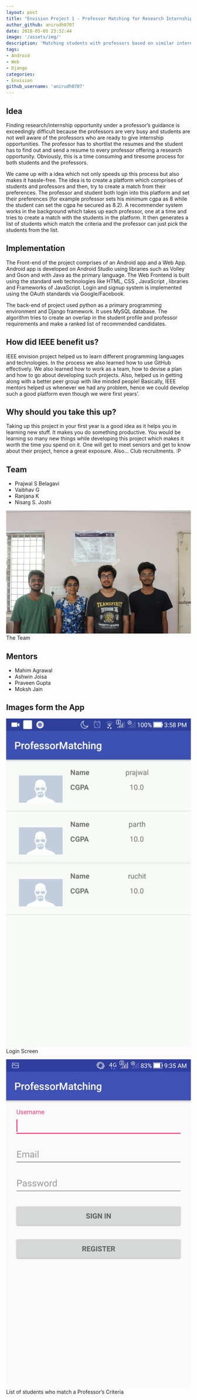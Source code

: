 ```yaml
---
layout: post
title: "Envision Project 1 - Professor Matching for Research Internships"
author_github: anirudh0707
date: 2018-05-05 23:32:44
image: '/assets/img/'
description: 'Matching students with professors based on similar interests for Research internships'
tags:
- Android
- Web 
- Django
categories:
- Envision
github_username: 'anirudh0707'
---
```


## Idea
Finding research/internship opportunity under a professor’s guidance is exceedingly difficult because the professors are very busy and students are not well aware of the professors who are ready to give internship opportunities. The professor has to shortlist the resumes and the student has to find out and send a resume to every professor offering a research opportunity. Obviously, this is a time consuming and tiresome process for both students and the professors.
    
We came up with a idea which not only speeds up this process but also makes it hassle-free. The idea is to create a platform which comprises of students and professors and then, try to create a match from their preferences. The professor and student both login into this platform and set their preferences (for example professor sets his minimum cgpa as 8 while the student can set the cgpa he secured as 8.2). A recommender system works in the background which takes up each professor, one at a time and tries to create a match with the students in the platform. It then generates a list of students which match the criteria and the professor can just pick the students from the list.

## Implementation

The Front-end of the project comprises of an Android app and a Web App. Android app is developed on Android Studio using libraries such as Volley and Gson and with Java as the primary language. The Web Frontend is built using the standard web technologies like HTML, CSS , JavaScript , libraries and Frameworks of JavaScript. Login and signup system is implemented using the OAuth standards via Google/Facebook.

The back-end of project used python as a primary programming environment and Django framework. It uses MySQL database. The algorithm tries to create an overlap in the student profile and professor requirements and make a ranked list of recommended candidates.

## How did IEEE benefit us?

IEEE envision project helped us to learn different programming languages and technologies. In the process we also learned how to use GitHub effectively. We also learned how to work as a team, how to devise a plan and how to go about developing such projects. Also, helped us in getting along with a better peer group with like minded people! Basically, IEEE mentors helped us whenever we had any problem, hence we could develop such a good platform even though we were first years’.

## Why should you take this up?

Taking up this project in your first year is a good idea as it helps you in learning new stuff. It makes you do something productive. You would be learning so many new things while developing this project which makes it worth the time you spend on it. One will get to meet seniors and get to know about their project, hence a great exposure. Also… Club recruitments. :P

## Team
* Prajwal S Belagavi
* Vaibhav G
* Ranjana K
* Nisarg S. Joshi

![The Team](/blog/assets/img/prof-matching/team.jpg)
The Team

## Mentors
* Mahim Agrawal
* Ashwin Joisa
* Praveen Gupta
* Moksh Jain

## Images form the App

![Login Screen](/blog/assets/img/prof-matching/login.jpg)
Login Screen

![List of Students](/blog/assets/img/prof-matching/list-of-students.jpg)
List of students who match a Professor’s Criteria